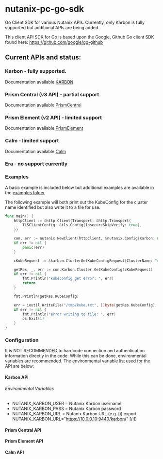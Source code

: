 # nutanix-pc-go-sdk

Go Client SDK for various Nutanix APIs. Currently, only Karbon is fully supported but additional APIs are being added.

This client API SDK for Go is based upon the Google, Github Go client SDK found here: https://github.com/google/go-github

## Current APIs and status:

### Karbon - fully supported.

Documentation available [KARBON](karbon/README.md)

### Prism Central (v3 API) - partial support

Documentation available [PrismCentral](pc/README.md)

### Prism Element (v2 API) - limited support

Documentation available [PrismElement](pe/README.md)

### Calm - limited support

Documentation available [Calm](calm/README.md)

### Era - no support currently

### Examples

A basic example is included below but additional examples are available in the [examples folder](examples/)

The following example will both print out the KubeConfig for the cluster name identified but also write it to a file for use.

```go
func main() {
	httpClient := &http.Client{Transport: &http.Transport{
		TLSClientConfig: &tls.Config{InsecureSkipVerify: true},
	}}

	con, err := nutanix.NewClient(httpClient, &nutanix.Config{Karbon: new(karbon.ServiceConfig)})
	if err != nil {
		panic(err)
	}

	cKubeRequest := &karbon.ClusterGetKubeConfigRequest{ClusterName: "cluster-name-01"}

	getRes, _, err := con.Karbon.Cluster.GetKubeConfig(cKubeRequest)
	if err != nil {
		fmt.Println("kubeconfig get error: ", err)
		return
	}

	fmt.Println(getRes.KubeConfig)

	err = ioutil.WriteFile("/tmp/kube.txt", []byte(getRes.KubeConfig), 0644)
	if err != nil {
		fmt.Println("error writing to file: ", err)
		os.Exit(1)
	}
}
```

### Configuration

It is NOT RECOMMENDED to hardcode connection and authentication information directly in the code. While this can be done, environmental variables are recommended. The environmental variable list used for the API are below:

#### Karbon API

###### Environmental Variables

- NUTANIX_KARBON_USER = Nutanix Karbon username
- NUTANIX_KARBON_PASS = Nutanix Karbon password
- NUTANIX_KARBON_URL = Nutanix Karbon URL (e.g. [i] export NUTANIX_KARBON_URL="https://10.0.0.10:9440/karbon/" [/i])

#### Prism Central API

#### Prism Element API

#### Calm API
